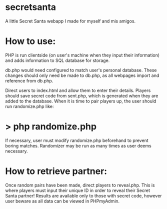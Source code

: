 # secretsanta
A little Secret Santa webapp I made for myself and mis amigos.


# How to use:
PHP is run clientside (on user's machine when they input their information) and adds information to SQL database for storage.

db.php would need configured to match user's personal database. These changes should only need be made to db.php, as all webpages import and reference from db.php.

Direct users to index.html and allow them to enter their details. Players should save secret code from sent.php, which is generated when they are added to the database. When it is time to pair players up, the user should run randomize.php like:
# > php randomize.php
If necessary, user must modify randomize.php beforehand to prevent boring matches. Randomizer may be run as many times as user deems necessary.

# How to retrieve partner:
Once random pairs have been made, direct players to reveal.php. This is where players must input their unique ID in order to reveal their Secret Santa partner! Results are available only to those with secret code, however user beware as all data can be viewed in PHPmyAdmin.
